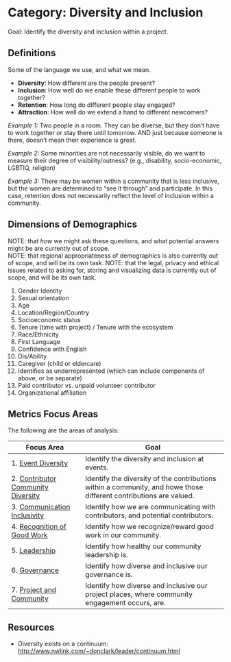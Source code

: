 # Category: Diversity and Inclusion

Goal: Identify the diversity and inclusion within a project.

## Definitions
Some of the language we use, and what we mean.

* **Diversity**: How different are the people present?
* **Inclusion**: How well do we enable these different people to work together?
* **Retention**: How long do different people stay engaged?
* **Attraction**: How well do we extend a hand to different newcomers?

*Example 1:* Two people in a room. They can be diverse, but they don’t have to work together or stay there until tomorrow. AND just because someone is there, doesn’t mean their experience is great.

*Example 2:* Some minorities are not necessarily visible, do we want to measure their degree of visibility/outness? (e.g., disability, socio-economic, LGBTIQ, religion)

*Example 3:* There may be women within a community that is less inclusive, but the women are determined to “see it through” and participate. In this case, retention does not necessarily reflect the level of inclusion within a community.

## Dimensions of Demographics
NOTE: that *how* we might ask these questions, and what potential answers might be are currently out of scope.  
NOTE: that regional appropriateness of demographics is also currently out of scope, and will be its own task.
NOTE: that the legal, privacy and ethical issues related to asking for, storing and visualizing data is currently out of scope, and will be its own task.

1. Gender Identity
2. Sexual orientation
3. Age
4. Location/Region/Country
6. Socioeconomic status
7. Tenure (time with project) / Tenure with the ecosystem
8. Race/Ethnicity
9. First Language
10. Confidence with English
11. Dis/Ability
12. Caregiver (child or eldercare)
13. Identifies as underrepresented (which can include components of above, or be separate)
14. Paid contributor vs. unpaid volunteer contributor
15. Organizational affiliation


## Metrics Focus Areas

The following are the areas of analysis:

| Focus Area | Goal |
| --- | --- |
|1. [Event Diversity](../focus_areas/events/) | Identify the diversity and inclusion at events. |
|2. [Contributor Community Diversity](../focus_areas/contribution/) | Identify the diversity of the contributions within a community, and howe those different contributions are valued.|
|3. [Communication Inclusivity](../focus_areas/communication/) | Identify how we are communicating with contributors, and potential contributors.|
|4. [Recognition of Good Work](../focus_areas/recognition/) | Identify how we recognize/reward good work in our community.|
|5. [Leadership](../focus_areas/leadership/) | Identify how healthy our community leadership is.|
|6. [Governance](../focus_areas/governance/) | Identify how diverse and inclusive our governance is.|
|7. [Project and Community](../focus_areas/project_and_community/) | Identify how diverse and inclusive our project places, where community engagement occurs, are.|

## Resources

* Diversity exists on a continuum: http://www.nwlink.com/~donclark/leader/continuum.html


